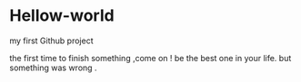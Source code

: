 # Hellow-world
my first Github project


the first time to finish something ,come on !
be the best one in your life.
but something was wrong .
